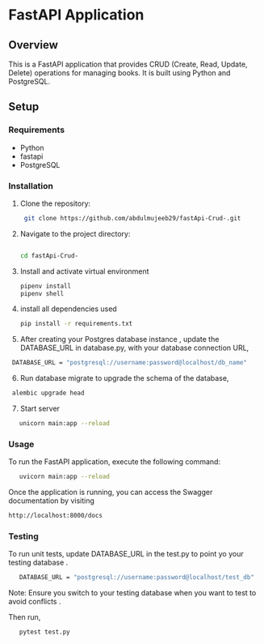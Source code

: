 # FastAPI Application

## Overview

This is a FastAPI application that provides CRUD (Create, Read, Update, Delete) operations for managing books. It is built using Python and PostgreSQL.

## Setup

### Requirements

- Python
- fastapi
- PostgreSQL

### Installation

1. Clone the repository:
   ```bash
    git clone https://github.com/abdulmujeeb29/fastApi-Crud-.git

2. Navigate to the project directory:
   ```bash 
   
   cd fastApi-Crud-

3. Install and activate virtual environment
   ```bash
   pipenv install
   pipenv shell

4. install all dependencies used
   ```bash
   pip install -r requirements.txt

5. After creating your Postgres database instance , update the DATABASE_URL in database.py, with your database connection URL,
 ```bash
  DATABASE_URL = "postgresql://username:password@localhost/db_name"
 ```

6. Run database migrate to upgrade the schema of the database,
 ```bash
  alembic upgrade head
```

7. Start server
```bash
   unicorn main:app --reload
```

### Usage
To run the FastAPI application, execute the following command:
```bash
   uvicorn main:app --reload
```

Once the application is running, you can access the Swagger documentation by visiting
``` bash
http://localhost:8000/docs
```



###  Testing
To run unit tests, update DATABASE_URL  in the test.py to point yo your testing database .
```bash
   DATABASE_URL = "postgresql://username:password@localhost/test_db"
```
Note: Ensure you switch to your testing database when you want to test to avoid conflicts .

Then run,
```bash
   pytest test.py
```
